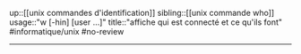 up::[[unix commandes d'identification]]
sibling::[[unix commande who]]
usage::"w [-hin] [user ...]"
title::"affiche qui est connecté et ce qu'ils font"
#informatique/unix #no-review 

----
